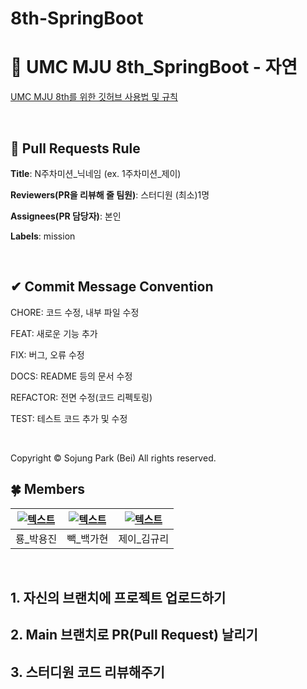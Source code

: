 # 8th-SpringBoot

# 💚 UMC MJU 8th_SpringBoot - 자연

[UMC MJU 8th를 위한 깃허브 사용법 및 규칙](https://www.notion.so/makeus-challenge/UMC-MJU-GITHUB-RULE-1a5b57f4596b817e9ad8e8d8821c6b86?pvs=4)

<br>

## 🌱 Pull Requests Rule

**Title**: N주차미션_닉네임 (ex. 1주차미션_제이)

**Reviewers(PR을 리뷰해 줄 팀원)**: 스터디원 (최소)1명

**Assignees(PR 담당자)**: 본인

**Labels**: mission

<br>

## ✔ Commit Message Convention

CHORE: 코드 수정, 내부 파일 수정

FEAT: 새로운 기능 추가

FIX: 버그, 오류 수정

DOCS: README 등의 문서 수정

REFACTOR: 전면 수정(코드 리펙토링)

TEST: 테스트 코드 추가 및 수정

<br>

Copyright © Sojung Park (Bei) All rights reserved.


## 🍀 Members
| [![텍스트](https://avatars.githubusercontent.com/u/173240707?v=4)](https://github.com/dydwls2227) | [![텍스트](https://avatars.githubusercontent.com/u/164713708?v=4)](https://github.com/GahBaek) | [![텍스트](https://avatars.githubusercontent.com/u/82094699?v=4)](https://github.com/OrangeKim04) |
|:---:|:---:|:---:|
| 룡_박용진 | 빽_백가현 | 제이_김규리 |

<br>

## 1. 자신의 브랜치에 프로젝트 업로드하기

## 2. Main 브랜치로 PR(Pull Request) 날리기

## 3. 스터디원 코드 리뷰해주기
